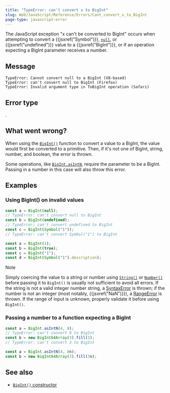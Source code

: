 ```yaml
---
title: "TypeError: can't convert x to BigInt"
slug: Web/JavaScript/Reference/Errors/Cant_convert_x_to_BigInt
page-type: javascript-error
---
```




The JavaScript exception "x can't be converted to BigInt" occurs when attempting to convert a {{jsxref("Symbol")}}, [`null`](/Web/JavaScript/Reference/Operators/null), or {{jsxref("undefined")}} value to a {{jsxref("BigInt")}}, or if an operation expecting a BigInt parameter receives a number.

## Message

```plain
TypeError: Cannot convert null to a BigInt (V8-based)
TypeError: can't convert null to BigInt (Firefox)
TypeError: Invalid argument type in ToBigInt operation (Safari)
```

## Error type

.

## What went wrong?

When using the [`BigInt()`](/Web/JavaScript/Reference/Global_Objects/BigInt/BigInt) function to convert a value to a BigInt, the value would first be converted to a primitive. Then, if it's not one of BigInt, string, number, and boolean, the error is thrown.

Some operations, like [`BigInt.asIntN`](/Web/JavaScript/Reference/Global_Objects/BigInt/asIntN), require the parameter to be a BigInt. Passing in a number in this case will also throw this error.

## Examples

### Using BigInt() on invalid values

```js example-bad
const a = BigInt(null);
// TypeError: can't convert null to BigInt
const b = BigInt(undefined);
// TypeError: can't convert undefined to BigInt
const c = BigInt(Symbol("1"));
// TypeError: can't convert Symbol("1") to BigInt
```

```js example-good
const a = BigInt(1);
const b = BigInt(true);
const c = BigInt("1");
const d = BigInt(Symbol("1").description);
```

> [!NOTE]
> Simply coercing the value to a string or number using [`String()`](/Web/JavaScript/Reference/Global_Objects/String/String) or [`Number()`](/Web/JavaScript/Reference/Global_Objects/Number/Number) before passing it to `BigInt()` is usually not sufficient to avoid all errors. If the string is not a valid integer number string, a [SyntaxError](/Web/JavaScript/Reference/Errors/Invalid_BigInt_syntax) is thrown; if the number is not an integer (most notably, {{jsxref("NaN")}}), a [RangeError](/Web/JavaScript/Reference/Errors/Cant_be_converted_to_BigInt_because_it_isnt_an_integer) is thrown. If the range of input is unknown, properly validate it before using `BigInt()`.

### Passing a number to a function expecting a BigInt

```js example-bad
const a = BigInt.asIntN(4, 8);
// TypeError: can't convert 8 to BigInt
const b = new BigInt64Array(3).fill(3);
// TypeError: can't convert 3 to BigInt
```

```js example-good
const a = BigInt.asIntN(4, 8n);
const b = new BigInt64Array(3).fill(3n);
```

## See also

- [`BigInt()` constructor](/Web/JavaScript/Reference/Global_Objects/BigInt/BigInt)

